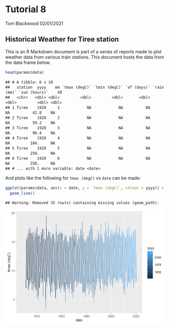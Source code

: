 Tutorial 8
================
Tom Blackwood
02/01/2021

## Historical Weather for Tiree station

This is an R Markdown document is part of a series of reports made to
plot weather data from various train stations. This document hosts the
data from the data frame below.

``` r
head(params$data)
```

    ## # A tibble: 6 x 10
    ##   station  yyyy    mm `tmax (degC)` `tmin (degC)` `af (days)` `rain (mm)` `sun (hours)`    X8
    ##   <chr>   <dbl> <dbl>         <dbl>         <dbl>       <dbl>       <dbl>         <dbl> <dbl>
    ## 1 Tiree    1928     1            NA            NA          NA          NA          42.8    NA
    ## 2 Tiree    1928     2            NA            NA          NA          NA          59.2    NA
    ## 3 Tiree    1928     3            NA            NA          NA          NA          96.4    NA
    ## 4 Tiree    1928     4            NA            NA          NA          NA         184.     NA
    ## 5 Tiree    1928     5            NA            NA          NA          NA         250.     NA
    ## 6 Tiree    1928     6            NA            NA          NA          NA         258.     NA
    ## # ... with 1 more variable: date <date>

And plots like the following for `tmax (degC)` vs `date` can be made:

``` r
ggplot(params$data, aes(x = date, y = `tmax (degC)`, colour = yyyy)) + 
  geom_line()
```

    ## Warning: Removed 35 row(s) containing missing values (geom_path).

![](Report-Tiree_files/figure-gfm/plot_weather-1.png)<!-- -->
